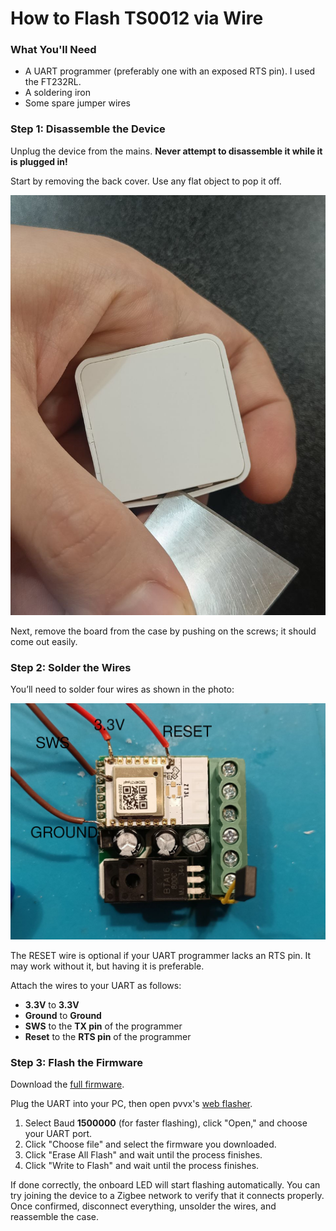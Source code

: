 # How to Flash TS0012 via Wire

### What You'll Need

- A UART programmer (preferably one with an exposed RTS pin). I used the FT232RL.
- A soldering iron
- Some spare jumper wires

### Step 1: Disassemble the Device

Unplug the device from the mains. **Never attempt to disassemble it while it is plugged in!**  

Start by removing the back cover. Use any flat object to pop it off.  

![Back cover disassembly](ts0012_back_cover.jpg)  

Next, remove the board from the case by pushing on the screws; it should come out easily.

### Step 2: Solder the Wires

You’ll need to solder four wires as shown in the photo:  

![Wiring](ts0012_wires.jpg)  

The RESET wire is optional if your UART programmer lacks an RTS pin. It may work without it, but having it is preferable.  

Attach the wires to your UART as follows:  
- **3.3V** to **3.3V**  
- **Ground** to **Ground**  
- **SWS** to the **TX pin** of the programmer  
- **Reset** to the **RTS pin** of the programmer  

### Step 3: Flash the Firmware

Download the [full firmware](https://github.com/romasku/tuya-zigbee-switch/raw/refs/heads/main/bin/tlc_switch-TS0012.bin).  

Plug the UART into your PC, then open pvvx's [web flasher](https://pvvx.github.io/ATC_MiThermometer/USBCOMFlashTx.html).  

1. Select Baud **1500000** (for faster flashing), click "Open," and choose your UART port.  
2. Click "Choose file" and select the firmware you downloaded.  
3. Click "Erase All Flash" and wait until the process finishes.  
4. Click "Write to Flash" and wait until the process finishes.  

If done correctly, the onboard LED will start flashing automatically. You can try joining the device to a Zigbee network to verify that it connects properly. Once confirmed, disconnect everything, unsolder the wires, and reassemble the case.  
